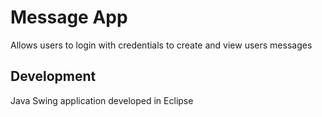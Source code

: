# Message App
Allows users to login with credentials to create and view users messages

## Development
Java Swing application developed in Eclipse
